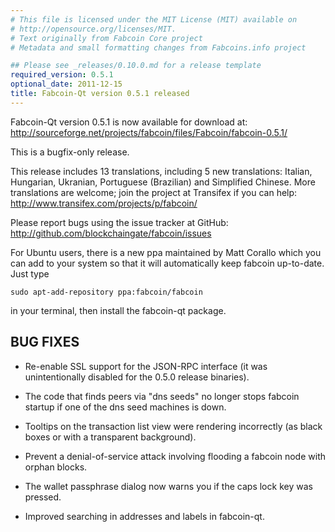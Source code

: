 ```yaml
---
# This file is licensed under the MIT License (MIT) available on
# http://opensource.org/licenses/MIT.
# Text originally from Fabcoin Core project
# Metadata and small formatting changes from Fabcoins.info project

## Please see _releases/0.10.0.md for a release template
required_version: 0.5.1
optional_date: 2011-12-15
title: Fabcoin-Qt version 0.5.1 released
---
```

Fabcoin-Qt version 0.5.1 is now available for download at:
<http://sourceforge.net/projects/fabcoin/files/Fabcoin/fabcoin-0.5.1/>

This is a bugfix-only release.

This release includes 13 translations, including 5 new translations:
Italian, Hungarian, Ukranian, Portuguese (Brazilian) and Simplified Chinese.
More translations are welcome; join the project at Transifex if you can help:
<http://www.transifex.com/projects/p/fabcoin/>

Please report bugs using the issue tracker at GitHub:
<http://github.com/blockchaingate/fabcoin/issues>

For Ubuntu users, there is a new ppa maintained by Matt Corallo which
you can add to your system so that it will automatically keep
fabcoin up-to-date.  Just type

    sudo apt-add-repository ppa:fabcoin/fabcoin
 
in your terminal, then install the fabcoin-qt package.

BUG FIXES
---------

* Re-enable SSL support for the JSON-RPC interface (it was unintentionally
disabled for the 0.5.0 release binaries).

* The code that finds peers via "dns seeds" no longer stops fabcoin startup
if one of the dns seed machines is down.

* Tooltips on the transaction list view were rendering incorrectly (as black boxes
or with a transparent background).

* Prevent a denial-of-service attack involving flooding a fabcoin node with
orphan blocks.

* The wallet passphrase dialog now warns you if the caps lock key was pressed.

* Improved searching in addresses and labels in fabcoin-qt.
